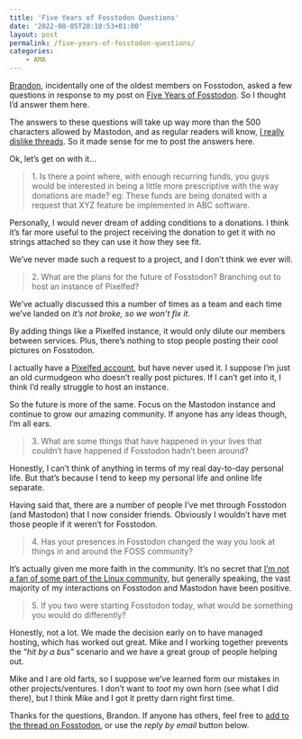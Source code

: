 ```yaml
---
title: 'Five Years of Fosstodon Questions'
date: '2022-08-05T20:10:53+01:00'
layout: post
permalink: /five-years-of-fosstodon-questions/
categories:
    - AMA
---
```


[Brandon](https://fosstodon.org/@brandon), incidentally one of the oldest members on Fosstodon, asked a few questions in response to my post on [Five Years of Fosstodon](https://hub.fosstodon.org/five-years-of-fosstodon/). So I thought I’d answer them here.

The answers to these questions will take up way more than the 500 characters allowed by Mastodon, and as regular readers will know, [I really dislike threads](/forget-twitter-threads-write-a-blog-post-instead/). So it made sense for me to post the answers here.

Ok, let’s get on with it…

> 1\. Is there a point where, with enough recurring funds, you guys would be interested in being a little more prescriptive with the way donations are made? eg: These funds are being donated with a request that XYZ feature be implemented in ABC software.

Personally, I would never dream of adding conditions to a donations. I think it’s far more useful to the project receiving the donation to get it with no strings attached so they can use it how they see fit.

We’ve never made such a request to a project, and I don’t think we ever will.

> 2\. What are the plans for the future of Fosstodon? Branching out to host an instance of Pixelfed?

We’ve actually discussed this a number of times as a team and each time we’ve landed on *it’s not broke, so we won’t fix it*.

By adding things like a Pixelfed instance, it would only dilute our members between services. Plus, there’s nothing to stop people posting their cool pictures on Fosstodon.

I actually have a [Pixelfed account](https://pixelfed.social/@kevquirk), but have never used it. I suppose I’m just an old curmudgeon who doesn’t really post pictures. If I can’t get into it, I think I’d really struggle to host an instance.

So the future is more of the same. Focus on the Mastodon instance and continue to grow our amazing community. If anyone has any ideas though, I’m all ears.

> 3\. What are some things that have happened in your lives that couldn’t have happened if Fosstodon hadn’t been around?

Honestly, I can’t think of anything in terms of my real day-to-day personal life. But that’s because I tend to keep my personal life and online life separate.

Having said that, there are a number of people I’ve met through Fosstodon (and Mastodon) that I now consider friends. Obviously I wouldn’t have met those people if it weren’t for Fosstodon.

> 4\. Has your presences in Fosstodon changed the way you look at things in and around the FOSS community?

It’s actually given me more faith in the community. It’s no secret that [I’m not a fan of some part of the Linux community](/this-is-whats-wrong-with-linux-community/), but generally speaking, the vast majority of my interactions on Fosstodon and Mastodon have been positive.

> 5\. If you two were starting Fosstodon today, what would be something you would do differently?

Honestly, not a lot. We made the decision early on to have managed hosting, which has worked out great. Mike and I working together prevents the “*hit by a bus*” scenario and we have a great group of people helping out.

Mike and I are old farts, so I suppose we’ve learned form our mistakes in other projects/ventures. I don’t want to *toot* my own horn (see what I did there), but I think Mike and I got it pretty darn right first time.

Thanks for the questions, Brandon. If anyone has others, feel free to [add to the thread on Fosstodon](https://fosstodon.org/web/@brandon/108771694257476511), or use the *reply by email* button below.